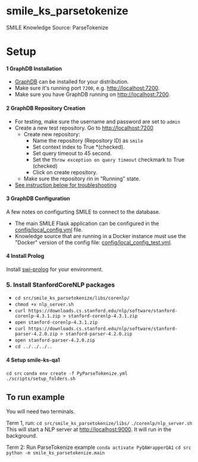 # smile_ks_parsetokenize
SMILE Knowledge Source: ParseTokenize



# Setup

#### 1 GraphDB Installation
- [GraphDB](https://www.ontotext.com/products/graphdb/) can be installed for your distribution.
- Make sure it's running port `7200`, e.g. [http://localhost:7200](http://localhost:7200).
- Make sure you have GraphDB running on [http://localhost:7200](http://localhost:7200).

#### 2 GraphDB Repository Creation
- For testing, make sure the username and password are set to `admin`
- Create a new test repository. Go to [http://localhost:7200](http://localhost:7200)
  - Create new repository:
    - Name the repository (Repository ID) as `smile`
    - Set context index to True *(checked).
    - Set query timeout to 45 second.
    - Set the `Throw exception on query timeout` checkmark to True (checked)
    - Click on create repository.
  - Make sure the repository rin in "Running" state.
- [See instruction below for troubleshooting](#user-content-graphdb-and-docker-configuration)


#### 3 GraphDB Configuration
A few notes on configurting SMILE to connect to the database.
- The main SMILE Flask application can be configured in the [config/local_config.yml](config/local_config.yml) file.
- Knowledge source that are running in a Docker instance must use the "Docker" version of the config file: [config/local_config_test.yml](config/local_config_test.yml).



#### 4 Install Prolog
Install [swi-prolog](https://www.swi-prolog.org/download/stable) for your environment.


### 5. Install StanfordCoreNLP packages
  - `cd src/smile_ks_parsetokenize/libs/corenlp/`
  - `chmod +x nlp_server.sh`
  - `curl https://downloads.cs.stanford.edu/nlp/software/stanford-corenlp-4.3.1.zip > stanford-corenlp-4.3.1.zip`
  - `open stanford-corenlp-4.3.1.zip`
  - `curl https://downloads.cs.stanford.edu/nlp/software/stanford-parser-4.2.0.zip > stanford-parser-4.2.0.zip`
  - `open stanford-parser-4.2.0.zip`
  - `cd ../../../..`

#### 4 Setup smile-ks-qa1
`cd src`
`conda env create -f PyParseTokenize.yml`
`./scripts/setup_folders.sh`


## To run example
You will need two terminals.

Term 1, run:
`cd src/smile_ks_parsetokenize/libs/`
`./corenlp/nlp_server.sh`
This will start a NLP server at [http://localhost:9000](http://localhost:9000). It will run in the background.

Term 2: Run ParseTokenize example
`conda activate PyQAWrapperQA1`
`cd src`
`python -m smile_ks_parsetokenize.main`

